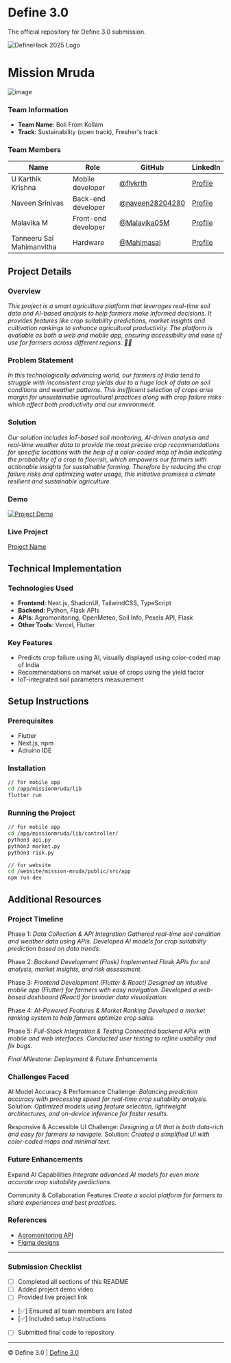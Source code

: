 
# Define 3.0
The official repository for Define 3.0 submission.

![DefineHack 2025 Logo](https://github.com/user-attachments/assets/8173bc16-418e-4912-b500-c6427e4ba4b6)



# Mission Mruda
![image](https://github.com/user-attachments/assets/21684538-7efa-4394-a0ba-1e227ee57011)


### Team Information
- **Team Name**: Boli From Kollam
- **Track**: Sustainability (open track), Fresher's track

### Team Members
| Name | Role | GitHub | LinkedIn |
|------|------|--------|----------|
| U Karthik Krishna | Mobile developer | [@flykrth](https://github.com/flykrth) | [Profile](https://www.linkedin.com/in/flykrth) |
| Naveen Srinivas | Back-end developer | [@naveen28204280](https://github.com/naveen28204280) | [Profile](https://www.linkedin.com/in/naveen-srinivas-623667320) |
| Malavika M | Front-end developer | [@Malavika05M](https://github.com/Malavika05M) | [Profile](https://www.linkedin.com/in/malavika-m-426236230/) |
| Tanneeru Sai Mahimanvitha | Hardware | [@Mahimasai](https://github.com/Mahimasai) | [Profile](linkedin.com/in/sai-mahimanvitha-tanneeru-06878a321) |

## Project Details

### Overview
_This project is a smart agriculture platform that leverages real-time soil data and AI-based analysis to help farmers make informed decisions. It provides features like crop suitability predictions, market insights and cultivation rankings to enhance agricultural productivity. The platform is available as both a web and mobile app, ensuring accessibility and ease of use for farmers across different regions. 🌾🚀_

### Problem Statement
_In this technologically advancing world, our farmers of India tend to struggle with inconsistent crop yields due to a huge lack of data on soil conditions and weather patterns. This inefficient selection of crops arise margin for unsustainable agricultural practices along with crop failure risks which affect both productivity and our environment._

### Solution
_Our solution includes IoT-based soil monitoring, AI-driven analysis and real-time weather data to provide the most precise crop recommendations for specific locations with the help of a color-coded map of India indicating the probability of a crop to flourish, which empowers our farmers with actionable insights for sustainable farming. Therefore by reducing the crop failure risks and optimizing water usage, this initiative promises a climate resilient and sustainable agriculture._

### Demo
[![Project Demo](https://img.youtube.com/vi/VIDEO_ID/0.jpg)](https://www.youtube.com/watch?v=VIDEO_ID)

### Live Project
[Project Name](https://your-project-url.com)

## Technical Implementation

### Technologies Used
- **Frontend**: Next.js, ShadcnUI, TailwindCSS, TypeScript
- **Backend**: Python, Flask APIs
- **APIs**: Agromonitoring, OpenMeteo, Soil Info, Pexels API, Flask
- **Other Tools**: Vercel, Flutter

### Key Features
- Predicts crop failure using AI, visually displayed using color-coded map of India
- Recommendations on market value of crops using the yield factor
- IoT-integrated soil parameters measurement

## Setup Instructions

### Prerequisites
- Flutter
- Next.js, npm
- Adruino IDE

### Installation 
```bash
// for mobile app
cd /app/missionmruda/lib
flutter run
```

### Running the Project
```bash
// for mobile app
cd /app/missionmruda/lib/controller/
python3 api.py
python3 market.py
python3 risk.py

// for website
cd /website/mission-mruda/public/src/app
npm run dev
```

## Additional Resources

### Project Timeline
Phase 1: _Data Collection & API Integration_
_Gathered real-time soil condition and weather data using APIs._
_Developed AI models for crop suitability prediction based on data trends._

Phase 2: _Backend Development (Flask)_
_Implemented Flask APIs for soil analysis, market insights, and risk assessment._

Phase 3: _Frontend Development (Flutter & React)_
_Designed an intuitive mobile app (Flutter) for farmers with easy navigation._
_Developed a web-based dashboard (React) for broader data visualization._

Phase 4: _AI-Powered Features & Market Ranking_
_Developed a market ranking system to help farmers optimize crop sales._

Phase 5: _Full-Stack Integration & Testing_
_Connected backend APIs with mobile and web interfaces._
_Conducted user testing to refine usability and fix bugs._

_Final Milestone: Deployment & Future Enhancements_

### Challenges Faced
AI Model Accuracy & Performance
Challenge: _Balancing prediction accuracy with processing speed for real-time crop suitability analysis._
Solution: _Optimized models using feature selection, lightweight architectures, and on-device inference for faster results._

Responsive & Accessible UI
Challenge: _Designing a UI that is both data-rich and easy for farmers to navigate._
Solution: _Created a simplified UI with color-coded maps and minimal text._

### Future Enhancements
Expand AI Capabilities
_Integrate advanced AI models for even more accurate crop suitability predictions._

Community & Collaboration Features
_Create a social platform for farmers to share experiences and best practices._

### References
- [Agromonitoring API](https://home.agromonitoring.com/)
- [Figma designs](https://www.figma.com/design/NiH3yns1Hx0YafPqh8oDad/Mission-Mruda)

---

### Submission Checklist
- [ ] Completed all sections of this README
- [ ] Added project demo video
- [ ] Provided live project link
- [✅] Ensured all team members are listed
- [✅] Included setup instructions
- [ ] Submitted final code to repository

---

© Define 3.0 | [Define 3.0](https://www.define3.xyz/)
